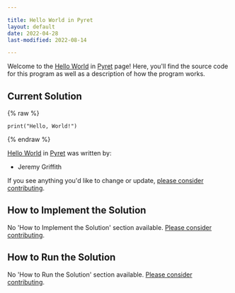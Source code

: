 ```yaml
---

title: Hello World in Pyret
layout: default
date: 2022-04-28
last-modified: 2022-08-14

---
```


Welcome to the [Hello World](https://sampleprograms.io/projects/hello-world) in [Pyret](https://sampleprograms.io/languages/pyret) page! Here, you'll find the source code for this program as well as a description of how the program works.

## Current Solution

{% raw %}

```pyret
print("Hello, World!")
```

{% endraw %}

[Hello World](https://sampleprograms.io/projects/hello-world) in [Pyret](https://sampleprograms.io/languages/pyret) was written by:

- Jeremy Griffith

If you see anything you'd like to change or update, [please consider contributing](https://github.com/TheRenegadeCoder/sample-programs).

## How to Implement the Solution

No 'How to Implement the Solution' section available. [Please consider contributing](https://github.com/TheRenegadeCoder/sample-programs-website).

## How to Run the Solution

No 'How to Run the Solution' section available. [Please consider contributing](https://github.com/TheRenegadeCoder/sample-programs-website).